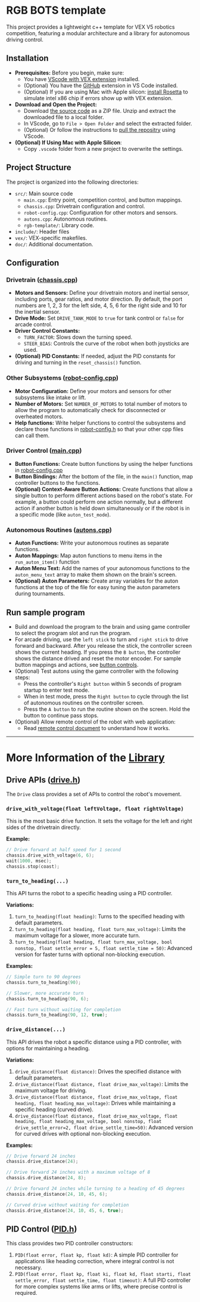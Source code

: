 # RGB BOTS template

This project provides a lightweight c++ template for VEX V5 robotics competition, featuring a modular architecture and a library for autonomous driving control.

## Installation
*   **Prerequisites:** Before you begin, make sure:
    - You have [VScode with VEX extension](https://kb.vex.com/hc/en-us/categories/360002333191-V5?sc=vs-code-extension) installed.
    - (Optional) You have the [GitHub](https://github.com/) extension in VS Code installed.
    - (Optional) If you are using Mac with Apple silicon: [install Rosetta](https://support.apple.com/en-us/102527) to simulate intel x86 chip if errors show up with VEX extension.
*   **Download and Open the Project:** 
    *   Download [the source code](https://github.com/ericjiangxiao/2026-base/archive/refs/heads/main.zip) as a ZIP file. Unzip and extract the downloaded file to a local folder.
    *   In VScode, go to `File > Open Folder` and select the extracted folder.
    *  (Optional) Or follow the instructions to [pull the repositry](doc/how_to_clone_and_pull_with_vscode.md) using VScode.
*   **(Optional) If Using Mac with Apple Silicon**: 
    *   Copy `.vscode` folder from a new project to overwrite the settings.

## Project Structure

The project is organized into the following directories:

*   `src/`: Main source code
    *   `main.cpp`: Entry point, competition control, and button mappings.
    *   `chassis.cpp`: Drivetrain configuration and control.
    *   `robot-config.cpp`: Configuration for other motors and sensors.
    *   `autons.cpp`: Autonomous routines.
    *   `rgb-template/`: Library code.
*   `include/`: Header files
*   `vex/`: VEX-specific makefiles.
*   `doc/`: Additional documentation.

## Configuration

### Drivetrain ([chassis.cpp](src/chassis.cpp))

*   **Motors and Sensors:** Define your drivetrain motors and inertial sensor, including ports, gear ratios, and motor direction. By default, the port numbers are 1, 2, 3 for the left side, 4, 5, 6 for the right side and 10 for the inertial sensor. 
*   **Drive Mode:** Set `DRIVE_TANK_MODE` to `true` for tank control or `false` for arcade control.
*   **Driver Control Constants:**
    *   `TURN_FACTOR`: Slows down the turning speed.
    *   `STEER_BIAS`: Controls the curve of the robot when both joysticks are used.
*   **(Optional) PID Constants:** If needed, adjust the PID constants for driving and turning in the `reset_chassis()` function. 

### Other Subsystems ([robot-config.cpp](src/robot-config.cpp))

*   **Motor Configuration:** Define your motors and sensors for other subsystems like intake or lift.
*   **Number of Motors:** Set `NUMBER_OF_MOTORS` to total number of motors to allow the program to automatically check for disconnected or overheated motors.
*   **Help functions:** Write helper functions to control the subsystems and declare those functions in [robot-config.h](include/robot-config.h) so that your other cpp files can call them.

### Driver Control ([main.cpp](src/main.cpp))

*   **Button Functions:** Create button functions by using the helper functions in  [robot-config.cpp](src/robot-config.cpp)
*   **Button Bindings:** After the bottom of the file, in the `main()` function, map controller buttons to the functions.
*   **(Optional) Context-Aware Button Actions:** Create functions that allow a single button to perform different actions based on the robot's state. For example, a button could perform one action normally, but a different action if another button is held down simultaneously or if the robot is in a specific mode (like `auton_test_mode`).

### Autonomous Routines ([autons.cpp](src/autons.cpp))

*   **Auton Functions:** Write your autonomous routines as separate functions.
*   **Auton Mappings:** Map auton functions to menu items in the `run_auton_item()` function 
*   **Auton Menu Text:** Add the names of your autonomous functions to the `auton_menu_text` array to make them shown on the brain's screen.
*   **(Optional) Auton Parameters:** Create array variables for the auton functions at the top of the file for easy tuning the auton parameters during tournaments.

## Run sample program
- Build and download the program to the brain and using game controller to select the program slot and run the program.
- For arcade driving, use the `left stick` to turn and `right stick` to drive forward and backward. After you release the stick, the controller screen shows the current heading. If you press the `B button`, the controller shows the distance drived and reset the motor encoder. For sample button mappings and actions, see [button controls](doc/button_control.md).
- (Optional) Test autons using the game controller with the following steps:
    - Press the controller's `Right button` within 5 seconds of program startup to enter test mode.
    - When in test mode, press the `Right button` to cycle through the list of autonomous routines on the controller screen.
    - Press the `A button` to run the routine shown on the screen. Hold the button to continue pass stops.
- (Optional) Allow remote control of the robot with web application:
    - Read [remote control document](/voice-control-robot/README.md) to understand how it works.
&nbsp;
---
# More Information of the [Library](src/rgb-template/)
## Drive APIs ([drive.h](include/rgb-template/drive.h))

The `Drive` class provides a set of APIs to control the robot's movement.

### `drive_with_voltage(float leftVoltage, float rightVoltage)`

This is the most basic drive function. It sets the voltage for the left and right sides of the drivetrain directly.

**Example:**

```cpp
// Drive forward at half speed for 1 second
chassis.drive_with_voltage(6, 6);
wait(1000, msec);
chassis.stop(coast);
```

### `turn_to_heading(...)`

This API turns the robot to a specific heading using a PID controller.

**Variations:**

1.  `turn_to_heading(float heading)`: Turns to the specified heading with default parameters.
2.  `turn_to_heading(float heading, float turn_max_voltage)`: Limits the maximum voltage for a slower, more accurate turn.
3.  `turn_to_heading(float heading, float turn_max_voltage, bool nonstop, float settle_error = 5, float settle_time = 50)`: Advanced version for faster turns with optional non-blocking execution.

**Examples:**

```cpp
// Simple turn to 90 degrees
chassis.turn_to_heading(90);

// Slower, more accurate turn
chassis.turn_to_heading(90, 6);

// Fast turn without waiting for completion
chassis.turn_to_heading(90, 12, true);
```

### `drive_distance(...)`

This API drives the robot a specific distance using a PID controller, with options for maintaining a heading.

**Variations:**

1.  `drive_distance(float distance)`: Drives the specified distance with default parameters.
2.  `drive_distance(float distance, float drive_max_voltage)`: Limits the maximum voltage for driving.
3.  `drive_distance(float distance, float drive_max_voltage, float heading, float heading_max_voltage)`: Drives while maintaining a specific heading (curved drive).
4.  `drive_distance(float distance, float drive_max_voltage, float heading, float heading_max_voltage, bool nonstop, float drive_settle_error=2, float drive_settle_time=50)`: Advanced version for curved drives with optional non-blocking execution.

**Examples:**

```cpp
// Drive forward 24 inches
chassis.drive_distance(24);

// Drive forward 24 inches with a maximum voltage of 8
chassis.drive_distance(24, 8);

// Drive forward 24 inches while turning to a heading of 45 degrees
chassis.drive_distance(24, 10, 45, 6);

// Curved drive without waiting for completion
chassis.drive_distance(24, 10, 45, 6, true);
```

## PID Control ([PID.h](include/rgb-template/PID.h))

This class provides two PID controller constructors:

1.  `PID(float error, float kp, float kd)`: A simple PID controller for applications like heading correction, where integral control is not necessary.
2.  `PID(float error, float kp, float ki, float kd, float starti, float settle_error, float settle_time, float timeout)`: A full PID controller for more complex systems like arms or lifts, where precise control is required.